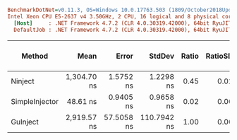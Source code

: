 ``` ini

BenchmarkDotNet=v0.11.3, OS=Windows 10.0.17763.503 (1809/October2018Update/Redstone5)
Intel Xeon CPU E5-2637 v4 3.50GHz, 2 CPU, 16 logical and 8 physical cores
  [Host]     : .NET Framework 4.7.2 (CLR 4.0.30319.42000), 64bit RyuJIT-v4.7.3416.0
  DefaultJob : .NET Framework 4.7.2 (CLR 4.0.30319.42000), 64bit RyuJIT-v4.7.3416.0


```
|         Method |        Mean |      Error |      StdDev | Ratio | RatioSD | Gen 0/1k Op | Gen 1/1k Op | Gen 2/1k Op | Allocated Memory/Op |
|--------------- |------------:|-----------:|------------:|------:|--------:|------------:|------------:|------------:|--------------------:|
|        Ninject | 1,304.70 ns |  1.5752 ns |   1.2298 ns |  0.45 |    0.02 |      0.1755 |           - |           - |              1112 B |
| SimpleInjector |    48.61 ns |  0.9405 ns |   0.9658 ns |  0.02 |    0.00 |      0.0038 |           - |           - |                24 B |
|       GuInject | 2,919.57 ns | 57.5058 ns | 110.7942 ns |  1.00 |    0.00 |           - |           - |           - |                   - |

